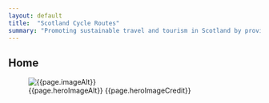 ```yaml
---
layout: default
title:  "Scotland Cycle Routes"
summary: "Promoting sustainable travel and tourism in Scotland by providing inspiring scenic bicycle route information"
---
```

  <section class="text-light position-relative d-md-flex">
      <div class="container py-5">
          <div class="row">
              <div class="col col-md-5">
                  <h1 itemprop="name headline">Home</h1>
                  <p class="lead"></p>
              </div>
          </div>
      </div>
      <figure class="hero d-print-none">
          <img src="{{page.heroImagePath | prepend: site.baseurl}}" alt="{{page.imageAlt}}"/>
          <figcaption class="sr-only">
              <span>{{page.heroImageAlt}}</span>
              <span>{{page.heroImageCredit}}</span>
          </figcaption>
      </figure>
  </section>